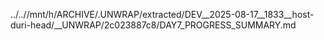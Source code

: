 ../..//mnt/h/ARCHIVE/.UNWRAP/extracted/DEV__2025-08-17__1833__host-duri-head/__UNWRAP/2c023887c8/DAY7_PROGRESS_SUMMARY.md